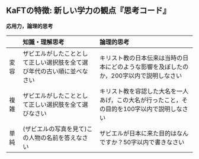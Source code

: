 ## KaFTの特徴: 新しい学力の観点『思考コード』

**応用力，論理的思考**

|   |知識・理解思考|論理的思考|
|:--|:----------|:-------|
|変容|ザビエルがしたこととして正しい選択肢を全て選び年代の古い順に並べなさい|キリスト教の日本伝来は当時の日本にどのような影響を及ぼしたのか，200字以内で説明しなさい|
|複雑|ザビエルがしたこととして正しい選択肢を全て選びなさい|キリスト教を容認した大名を一人あげ，この大名が行ったこと，その目的を100字以内で説明しなさい|
|単純|(ザビエルの写真を見て)この人物の名前を答えなさい|ザビエルが日本に来た目的はなんですか？50字以内で書きなさい|
